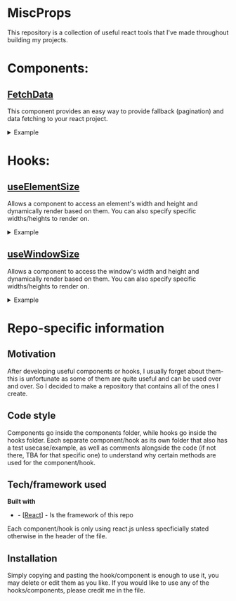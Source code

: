 # MiscProps

This repository is a collection of useful react tools that I've made throughout building my projects.

# Components:

## [FetchData](components/fetchdata)

This component provides an easy way to provide fallback (pagination) and data fetching to your react project.

<details>
  <summary>Example</summary>

```JSX
// Where Page is a component
// https://randomuser.me/api is the data to fetch
<Data
    Display={Page}
    Fallback={<h1>Custom Fallback!</h1>}
    whereToFetch="https://randomuser.me/api"
    dummyProp={"testing!"}
    objTest={{firstOne: 1, secondOne: 2}}
/>
// For the example, https://randomuser.me/api" returns the object:
// {firstName: "Zack", lastName: "Santana"}
```

While the component loads, the "Fallback" will render.
Upon loading, "Page" will render **with** the following prop structure:

```javascript
{
    data: {
        firstName: "Zack",
        lastName: "Santana"
    },
    dummyProp: "testing!",
    objTest: {
        firstOne: 1,
        secondOne: 2
    }
}
```

</details>

# Hooks:

## [useElementSize](hooks/elementSize)

Allows a component to access an element's width and height and dynamically render based on them. You can also specify specific widths/heights to render on.

<details>
  <summary>Example</summary>

```JSX
export function DisplayDimensions() {
  const ref = useRef(); // Creates the ref to use on the <h1>
  const [width, height] = useElementSize(ref, [800], [20, 30]); // Calls hook, which returns array of [width, height]

  return (
    <div>
      <h1 ref={ref}>Header</h1>
      <p>Width of header: {width}</p>
      <p>Height of header: {height}</p>
    </div>
  );
}
```

The page will render a header and two paragraph tags that display the width and the height of the header.
The paragraph tags (the component) will update only when the width of the header goes to (or passes) 800 or the height of the header goes to (or passes) 20 or 30.

</details>

## [useWindowSize](hooks/windowSize)

Allows a component to access the window's width and height and dynamically render based on them. You can also specify specific widths/heights to render on.

<details>
  <summary>Example</summary>

```JSX
export function DisplayDimensions() {
  const [width, height] = useWindowSize([800], [20, 30]); // Calls hook, which returns array of [width, height]

  return (
    <div>
      <p>Width of header: {width}</p>
      <p>Height of header: {height}</p>
    </div>
  );
}
```

The page will render two paragraph tags, that display the width and height of the window (page).
The paragraph tags (the component) will update only when the width of the window goes to (or passes) 800 or the height of the window goes to (or passes) 20 or 30.

</details>

# Repo-specific information

## Motivation

After developing useful components or hooks, I usually forget about them- this is unfortunate as some of them are quite useful and can be used over and over. So I decided to make a repository that contains all of the ones I create.

## Code style

Components go inside the components folder, while hooks go inside the hooks folder. Each separate component/hook as its own folder that also has a test usecase/example, as well as comments alongside the code (if not there, TBA for that specific one) to understand why certain methods are used for the component/hook.

## Tech/framework used

<b>Built with</b>

<ul>
<li>- [<a href="https://reactjs.org/">React</a>] - Is the framework of this repo</li>
</ul>

Each component/hook is only using react.js unless specficially stated otherwise in the header of the file.

## Installation

Simply copying and pasting the hook/component is enough to use it, you may delete or edit them as you like.
If you would like to use any of the hooks/components, please credit me in the file.
